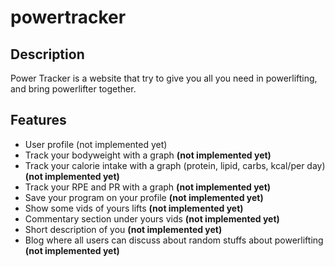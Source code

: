 # powertracker

## Description
Power Tracker is a website that try to give you all you need in powerlifting, and bring powerlifter together.

## Features
- User profile (not implemented yet)
- Track your bodyweight with a graph **(not implemented yet)**
- Track your calorie intake with a graph (protein, lipid, carbs, kcal/per day) **(not implemented yet)**
- Track your RPE and PR with a graph **(not implemented yet)**
- Save your program on your profile **(not implemented yet)**
- Show some vids of yours lifts **(not implemented yet)**
- Commentary section under yours vids **(not implemented yet)**
- Short description of you **(not implemented yet)**
- Blog where all users can discuss about random stuffs about powerlifting **(not implemented yet)**
